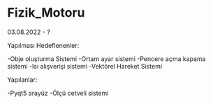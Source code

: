 # Fizik_Motoru
03.08.2022 - ?

Yapılması Hedeflenenler:

-Obje oluşturma Sistemi
-Ortam ayar sistemi
-Pencere açma kapama sistemi
-Isı alışverişi sistemi
-Vektörel Hareket Sistemi

Yapılanlar: 

-Pyqt5 arayüz 
-Ölçü cetveli sistemi
